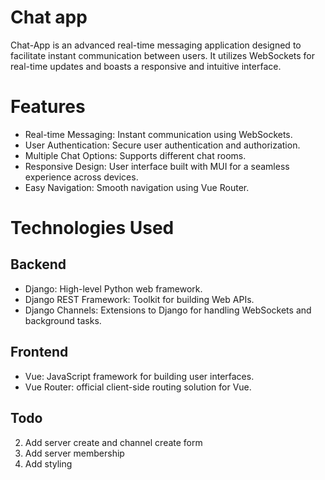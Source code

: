 # Chat app
Chat-App is an advanced real-time messaging application designed to facilitate instant communication between users. It utilizes WebSockets for real-time updates and boasts a responsive and intuitive interface.

# Features
- Real-time Messaging: Instant communication using WebSockets.
- User Authentication: Secure user authentication and authorization.
- Multiple Chat Options: Supports different chat rooms.
- Responsive Design: User interface built with MUI for a seamless experience across devices.
- Easy Navigation: Smooth navigation using Vue Router.

# Technologies Used

## Backend
- Django: High-level Python web framework.
- Django REST Framework: Toolkit for building Web APIs.
- Django Channels: Extensions to Django for handling WebSockets and background tasks.
<!-- - Redis: In-memory data structure store, used as the channels layer backend. -->

## Frontend
- Vue: JavaScript framework for building user interfaces.
- Vue Router: official client-side routing solution for Vue. 

## Todo
<!-- 1. Add register form -->
2. Add server create and channel create form
3. Add server membership
4. Add styling